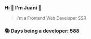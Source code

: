 ### Hi 👋 I&#39;m Juani 🦁

> I&#39;m a Frontend Web Developer SSR

### 📚 Days being a developer: 588

